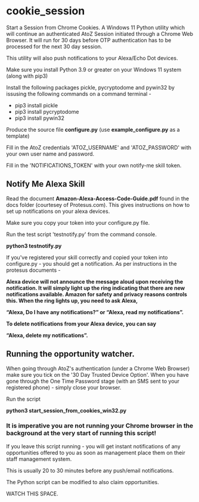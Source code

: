 # cookie_session
Start a Session from Chrome Cookies. A Windows 11 Python utility which will continue an authenticated AtoZ Session initiated through a Chrome Web Browser.
It will run for 30 days before OTP authentication has to be processed for the next 30 day session.

This utility will also push notifications to your Alexa/Echo Dot devices.


Make sure you install Python 3.9 or greater on your Windows 11 system (along with pip3)

Install the following packages pickle, pycryptodome and pywin32 by issusing the following commands on a command terminal -


* pip3 install pickle
* pip3 install pycryptodome
* pip3 install pywin32


Produce the source file **configure.py** (use **example_configure.py** as a template)

Fill in the AtoZ credentials 'ATOZ_USERNAME' and 'ATOZ_PASSWORD' with your own user name and password.

Fill in the 'NOTIFICATIONS_TOKEN' with your own notify-me skill token.

## Notify Me Alexa Skill

Read the document **Amazon-Alexa-Access-Code-Guide.pdf** found in the docs folder (courtesey of Protesus.com). This gives instructions on how to set up notifications on your alexa devices.

Make sure you copy your token into your configure.py file.

Run the test script 'testnotify.py' from the command console. 

**python3 testnotify.py**

If you've registered your skill correctly and copied your token into configure.py - you should get a notification.
As per instructions in the protesus documents -

**Alexa device will not announce the message aloud upon receiving the notification. It will simply light up the ring indicating that there are new notifications available. Amazon for safety and privacy reasons controls this. When the ring lights up, you need to ask Alexa,**

**“Alexa, Do I have any notifications?” or “Alexa, read my notifications”.**

**To delete notifications from your Alexa device, you can say**

**“Alexa, delete my notifications”.**



## Running the opportunity watcher.


When going through AtoZ's authentication (under a Chrome Web Browser) make sure you tick on the '30 Day Trusted Device Option'.
When you have gone through the One Time Password stage (with an SMS sent to your registered phone) - simply close your browser.


Run the script

**python3 start_session_from_cookies_win32.py**

### It is imperative you are not running your Chrome browser in the background at the very start of running this script!

If you leave this script running - you will get instant notifications of any opportunities offered to you as soon as management place them on their staff management system.

This is usually 20 to 30 minutes before any push/email notifications.

The Python script can be modified to also claim opportunities.

WATCH THIS SPACE.
















